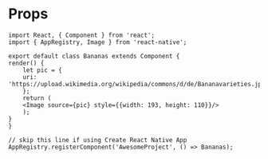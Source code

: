 # Props

    import React, { Component } from 'react';
    import { AppRegistry, Image } from 'react-native';

    export default class Bananas extends Component {
    render() {
        let pic = {
        uri: 'https://upload.wikimedia.org/wikipedia/commons/d/de/Bananavarieties.jpg'
        };
        return (
        <Image source={pic} style={{width: 193, height: 110}}/>
        );
    }
    }

    // skip this line if using Create React Native App
    AppRegistry.registerComponent('AwesomeProject', () => Bananas);